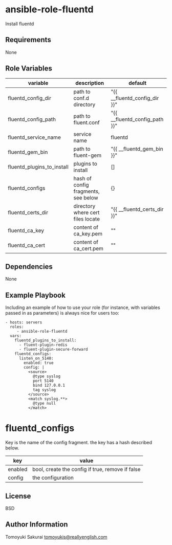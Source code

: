 ansible-role-fluentd
====================

Install fluentd

Requirements
------------

None

Role Variables
--------------

| variable | description | default |
|----------|-------------|---------|
| fluentd\_config\_dir          | path to conf.d directory | "{{ \_\_fluentd\_config\_dir }}" |
| fluentd\_config\_path         | path to fluent.conf | "{{ \_\_fluentd\_config\_path }}" |
| fluentd\_service\_name        | service name | fluentd |
| fluentd\_gem\_bin             | path to fluent-gem  | "{{ \_\_fluentd\_gem\_bin }}" |
| fluentd\_plugins\_to\_install | plugins to install | [] |
| fluentd\_configs              | hash of config fragments, see below | {} |
| fluentd\_certs\_dir           | directory where cert files locate | "{{ \_\_fluentd\_certs\_dir }}" |
| fluentd\_ca\_key              | content of ca\_key.pem | "" |
| fluentd\_ca\_cert             | content of ca\_cert.pem | "" |

Dependencies
------------

None

Example Playbook
----------------

Including an example of how to use your role (for instance, with variables passed in as parameters) is always nice for users too:

    - hosts: servers
      roles:
         - ansible-role-fluentd
      vars:
        fluentd_plugins_to_install:
          - fluent-plugin-redis
          - fluent-plugin-secure-forward
        fluentd_configs:
          listen_on_5140:
            enabled: true
            config: |
              <source>
                @type syslog
                port 5140
                bind 127.0.0.1
                tag syslog
              </source>
              <match syslog.**>
                @type null
              </match>

fluentd\_configs
===============

Key is the name of the config fragment. the key has a hash described below.

| key     | value                                            |
|---------|--------------------------------------------------|
| enabled | bool, create the config if true, remove if false |
| config  | the configuration                                |

License
-------

BSD

Author Information
------------------

Tomoyuki Sakurai <tomoyukis@reallyenglish.com>
